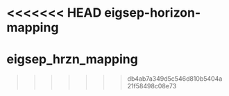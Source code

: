 <<<<<<< HEAD
eigsep-horizon-mapping
=======
# eigsep_hrzn_mapping
>>>>>>> db4ab7a349d5c546d810b5404a21f58498c08e73
